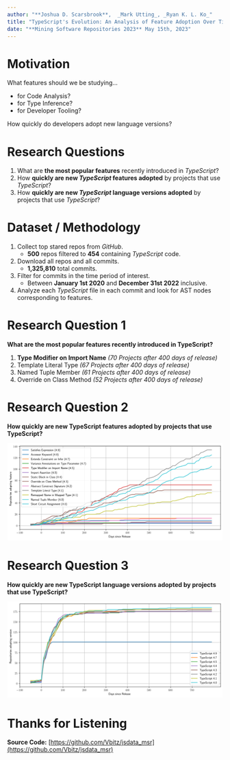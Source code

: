 ```yaml
---
author: "**Joshua D. Scarsbrook**,  _Mark Utting_, _Ryan K. L. Ko_"
title: "TypeScript's Evolution: An Analysis of Feature Adoption Over Time"
date: "**Mining Software Repositories 2023** May 15th, 2023"
---
```


# Motivation

What features should we be studying...

- for Code Analysis?
- for Type Inference?
- for Developer Tooling?

How quickly do developers adopt new language versions?

# Research Questions

1. What are **the most popular features** recently introduced in _TypeScript_?
2. How **quickly are new _TypeScript_ features adopted** by projects that use _TypeScript_?
3. How **quickly are new _TypeScript_ language versions adopted** by projects that use _TypeScript_?

# Dataset / Methodology

1. Collect top stared repos from _GitHub_.
   - **500** repos filtered to **454** containing _TypeScript_ code.
2. Download all repos and all commits.
   - **1,325,810** total commits.
3. Filter for commits in the time period of interest.
   - Between **January 1st 2020** and **December 31st 2022** inclusive.
4. Analyze each _TypeScript_ file in each commit and look for AST nodes corresponding to features.

# Research Question 1

**What are the most popular features recently introduced in TypeScript?**

1. **Type Modifier on Import Name** _(70 Projects after 400 days of release)_
2. Template Literal Type _(67 Projects after 400 days of release)_
3. Named Tuple Member _(61 Projects after 400 days of release)_
4. Override on Class Method _(52 Projects after 400 days of release)_

# Research Question 2

**How quickly are new TypeScript features adopted by projects that use TypeScript?**

![](./images/typescript_feature_adoption.svg)

# Research Question 3

**How quickly are new TypeScript language versions adopted by projects that use TypeScript?**

![](./images/typescript_version_adoption.svg)

# Thanks for Listening

**Source Code:** [https://github.com/Vbitz/jsdata_msr](https://github.com/Vbitz/jsdata_msr)
